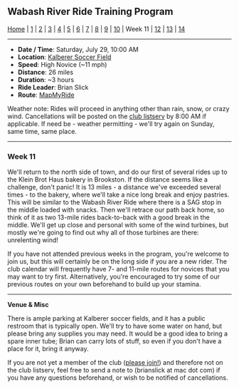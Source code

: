 ## Wabash River Ride Training Program

[Home](../README.md) | [1](wrrtp_week1.md) | [2](wrrtp_week2.md) | [3](wrrtp_week3.md) | [4](wrrtp_week4.md) | [5](wrrtp_week5.md) | [6](wrrtp_week6.md) | [7](wrrtp_week7.md) | [8](wrrtp_week8.md) | [9](wrrtp_week9.md) | [10](wrrtp_week10.md) | Week 11 | [12](wrrtp_week12.md) | [13](wrrtp_week13.md) | [14](wrrtp_week14.md)

----

* **Date / Time**: Saturday, July 29, 10:00 AM
* **Location**: [Kalberer Soccer Field](https://mapsengine.google.com/map/edit?mid=zV7CIYfA0Jks.k1UqM1eQ3X4s)
* **Speed**: High Novice (~11 mph)
* **Distance**: 26 miles
* **Duration**: ~3 hours
* **Ride Leader**: Brian Slick
* **Route**: [MapMyRide](https://www.mapmyride.com/routes/view/1558043257)

Weather note: Rides will proceed in anything other than rain, snow, or crazy wind. Cancellations will be posted on the [club listserv](http://wrcc-in.org/wp/?page_id=89) by 8:00 AM if applicable. If need be - weather permitting - we'll try again on Sunday, same time, same place.

----

### Week 11

We'll return to the north side of town, and do our first of several rides up to the Klein Brot Haus bakery in Brookston. If the distance seems like a challenge, don't panic! It is 13 miles - a distance we've exceeded several times - to the bakery, where we'll take a nice long break and enjoy pastries. This will be similar to the Wabash River Ride where there is a SAG stop in the middle loaded with snacks. Then we'll retrace our path back home, so think of it as two 13-mile rides back-to-back with a good break in the middle. We'll get up close and personal with some of the wind turbines, but mostly we're going to find out why all of those turbines are there: unrelenting wind!

If you have not attended previous weeks in the program, you're welcome to join us, but this will certainly be on the long side if you are a new rider. The club calendar will frequently have 7- and 11-mile routes for novices that you may want to try first. Alternatively, you're encouraged to try some of our previous routes on your own beforehand to build up your stamina.

----

**Venue & Misc**

There is ample parking at Kalberer soccer fields, and it has a public restroom that is typically open. We'll try to have some water on hand, but please bring any supplies you may need. It would be a good idea to bring a spare inner tube; Brian can carry lots of stuff, so even if you don't have a place for it, bring it anyway.

If you are not yet a member of the club ([please join!](http://wrcc-in.org/wp/?page_id=85)) and therefore not on the club listserv, feel free to send a note to (brianslick at mac dot com) if you have any questions beforehand, or wish to be notified of cancellations.